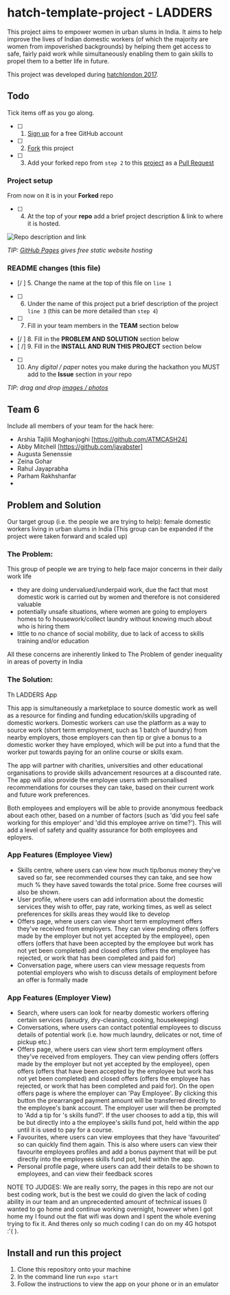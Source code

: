 # hatch-template-project - LADDERS

This project aims to empower women in urban slums in India. It aims to help improve the lives of Indian domestic workers (of which the majority are women from impoverished backgrounds) by helping them get access to safe, fairly paid work while simultaneously enabling them to gain skills to propel them to a better life in future.

This project was developed during [hatchlondon 2017](http://hatchlondon.io).

## Todo

Tick items off as you go along.

- [ ] 1. [Sign up](https://help.github.com/articles/signing-up-for-a-new-github-account/) for a free GitHub account
- [ ] 2. [Fork](https://help.github.com/articles/fork-a-repo/) this project
- [ ] 3. Add your forked repo from `step 2` to this [project](https://github.com/SheCanCodeHQ/hatchlondon-2017-projects) as a [Pull Request](https://help.github.com/articles/about-pull-requests/)

### Project setup

From now on it is in your **Forked** repo

- [ ] 4. At the top of your **repo** add a brief project description & link to where it is hosted.

![Repo description and link](https://user-images.githubusercontent.com/624760/33160443-57e86a96-d014-11e7-8488-52592fc69a81.png)

*TIP: [GitHub Pages](https://pages.github.com) gives free static website hosting*

### README changes (this file)

- [/ ] 5. Change the name at the top of this file on `line 1`
- [ ] 6. Under the name of this project put a brief description of the project `line 3` (this can be more detailed than `step 4`)
- [ ] 7. Fill in your team members in the **TEAM** section below
- [/ ] 8. Fill in the **PROBLEM AND SOLUTION** section below
- [ /] 9. Fill in the **INSTALL AND RUN THIS PROJECT** section below
- [ ] 10. Any *digital / paper* notes you make during the hackathon you MUST add to the **Issue** section in your repo

*TIP: drag and drop [images / photos](https://help.github.com/articles/file-attachments-on-issues-and-pull-requests/)*

## Team 6

Include all members of your team for the hack here:

* Arshia Tajlili Moghanjoghi [https://github.com/ATMCASH24] 
* Abby Mitchell [https://github.com/javabster] 
* Augusta Senenssie
* Zeina Gohar
* Rahul Jayaprabha
* Parham Rakhshanfar
* 

## Problem and Solution

Our target group (i.e. the people we are trying to help): female domestic workers living in urban slums in India
(This group can be expanded if the project were taken forward and scaled up)

### The Problem:
This group of people we are trying to help face major concerns in their daily work life
- they are doing undervalued/underpaid work, due the fact that most domestic work is carried out by women and therefore is not considered valuable
- potentially unsafe situations, where women are going to employers homes to fo housework/collect laundry without knowing much about who is hiring them
- little to no chance of social mobility, due to lack of access to skills training and/or education

All these concerns are inherently linked to The Problem of gender inequality in areas of poverty in India

### The Solution:
Th LADDERS App

This app is simultaneously a marketplace to source domestic work as well as a resource for finding and funding education/skills upgrading of domestic workers. Domestic workers can use the platform as a way to source work (short term employment, such as 1 batch of laundry) from nearby employers, those employers can then tip or give a bonus to a domestic worker they have employed, which will be put into a fund that the worker put towards paying for an online course or skills exam.

The app will partner with charities, universities and other educational organisations to provide skills advancement resources at a discounted rate. The app will also provide the employee users with personalised recommendations for courses they can take, based on their current work and future work preferences.

Both employees and employers will be able to provide anonymous feedback about each other, based on a number of factors (such as 'did you feel safe working for this employer' and 'did this employee arrive on time?'). This will add a level of safety and quality assurance for both employees and eployers.

### App Features (Employee View)
- Skills centre, where users can view how much tip/bonus money they've saved so far, see recommended courses they can take, and see how much % they have saved towards the total price. Some free courses will also be shown.
- User profile, where users can add information about the domestic services they wish to offer, pay rate, working times, as well as select preferences for skills areas they would like to develop
- Offers page, where users can view short term employment offers they've received from employers. They can view pending offers (offers made by the employer but not yet accepted by the employee), open offers (offers that have been accepted by the employee but work has not yet been completed) and closed offers (offers the employee has rejected, or work that has been completed and paid for)
- Conversation page, where users can view message requests from potential employers who wish to discuss details of employment before an offer is formally made

### App Features (Employer View)
- Search, where users can look for nearby domestic workers offering certain services (lanudry, dry-cleaning, cooking, housekeeping)
- Conversations, where users can contact potential employees to discuss details of potential work (i.e. how much laundry, delicates or not, time of pickup etc.)
- Offers page, where users can view short term employment offers they've received from employers. They can view pending offers (offers made by the employer but not yet accepted by the employee), open offers (offers that have been accepted by the employee but work has not yet been completed) and closed offers (offers the employee has rejected, or work that has been completed and paid for). On the open offers page is where the employer can 'Pay Employee'. By clicking this button the prearranged payment amount will be transferred directly to the employee's bank account. The employer user will then be prompted to 'Add a tip for <worker name>'s skills fund?'. If the user chooses to add a tip, this will be but directly into a the employee's skills fund pot, held within the app until it is used to pay for a course.
- Favourites, where users can view employees that they have 'favourited' so can quickly find them again. This is also where users can view their favourite employees profiles and add a bonus payment that will be put directly into the employees skills fund pot, held within the app.
- Personal profile page, where users can add their details to be shown to employees, and can view their feedback scores
  
NOTE TO JUDGES:
We are really sorry, the pages in this repo are not our best coding work, but is the best we could do given the lack of coding ability in our team and an unprecedented amount of technical issues (I wanted to go home and continue working overnight, however when I got home my I found out the flat wifi was down and I spent the whole evening trying to fix it. And theres only so much coding I can do on my 4G hotspot :'( ).
  

## Install and run this project
1. Clone this repository onto your machine
2. In the command line run `expo start`
3. Follow the instructions to view the app on your phone or in an emulator
